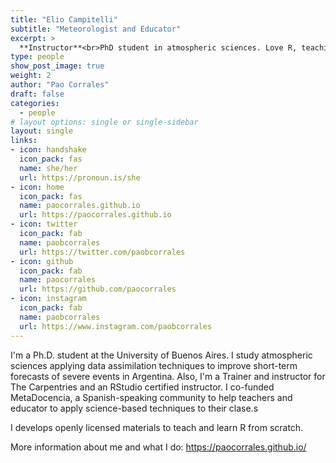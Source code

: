 ```yaml
---
title: "Elio Campitelli"
subtitle: "Meteorologist and Educator"
excerpt: >
  **Instructor**<br>PhD student in atmospheric sciences. Love R, teaching and teaching R. I do puzzles.
type: people
show_post_image: true
weight: 2
author: "Pao Corrales"
draft: false
categories:
  - people
# layout options: single or single-sidebar
layout: single
links:
- icon: handshake
  icon_pack: fas
  name: she/her
  url: https://pronoun.is/she
- icon: home
  icon_pack: fas
  name: paocorrales.github.io
  url: https://paocorrales.github.io
- icon: twitter
  icon_pack: fab
  name: paobcorrales
  url: https://twitter.com/paobcorrales
- icon: github
  icon_pack: fab
  name: paocorrales
  url: https://github.com/paocorrales
- icon: instagram
  icon_pack: fab
  name: paobcorrales
  url: https://www.instagram.com/paobcorrales
---
```


I'm a Ph.D. student at the University of Buenos Aires. I study atmospheric sciences applying data assimilation techniques to improve short-term forecasts of severe events in Argentina. Also, I'm a Trainer and instructor for The Carpentries and an RStudio certified instructor. I co-funded MetaDocencia, a Spanish-speaking community to help teachers and educator to apply science-based techniques to their clase.s

I develops openly licensed materials to teach and learn R from scratch.

More information about me and what I do: https://paocorrales.github.io/
